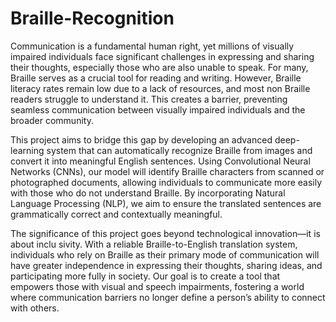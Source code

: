 # Braille-Recognition

Communication is a fundamental human right, yet millions of visually impaired individuals
 face significant challenges in expressing and sharing their thoughts, especially those who
 are also unable to speak. For many, Braille serves as a crucial tool for reading and writing.
 However, Braille literacy rates remain low due to a lack of resources, and most non Braille
 readers struggle to understand it. This creates a barrier, preventing seamless communication
 between visually impaired individuals and the broader community.
 
 This project aims to bridge this gap by developing an advanced deep-learning system
 that can automatically recognize Braille from images and convert it into meaningful English
 sentences. Using Convolutional Neural Networks (CNNs), our model will identify Braille
 characters from scanned or photographed documents, allowing individuals to communicate
 more easily with those who do not understand Braille. By incorporating Natural Language
 Processing (NLP), we aim to ensure the translated sentences are grammatically correct and
 contextually meaningful.
 
 The significance of this project goes beyond technological innovation—it is about inclu
sivity. With a reliable Braille-to-English translation system, individuals who rely on Braille
 as their primary mode of communication will have greater independence in expressing their
 thoughts, sharing ideas, and participating more fully in society. Our goal is to create a
 tool that empowers those with visual and speech impairments, fostering a world where
 communication barriers no longer define a person’s ability to connect with others.
